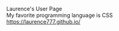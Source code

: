 Laurence's User Page<br>
My favorite programming language is CSS<br>
https://laurence777.github.io/
